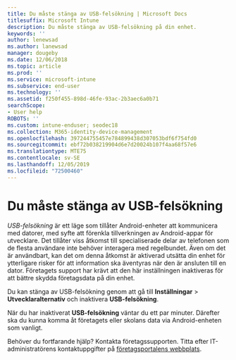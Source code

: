 ```yaml
---
title: Du måste stänga av USB-felsökning | Microsoft Docs
titlesuffix: Microsoft Intune
description: Du måste stänga av USB-felsökning på din enhet.
keywords: ''
author: lenewsad
ms.author: lanewsad
manager: dougeby
ms.date: 12/06/2018
ms.topic: article
ms.prod: ''
ms.service: microsoft-intune
ms.subservice: end-user
ms.technology: ''
ms.assetid: f250f455-898d-46fe-93ac-2b3aec6a0b71
searchScope:
- User help
ROBOTS: ''
ms.custom: intune-enduser; seodec18
ms.collection: M365-identity-device-management
ms.openlocfilehash: 397244755457e784899438d307053bdf6f754fd0
ms.sourcegitcommit: ebf72b038219904d6e7d20024b107f4aa68f57e6
ms.translationtype: MTE75
ms.contentlocale: sv-SE
ms.lasthandoff: 12/05/2019
ms.locfileid: "72500460"
---
```

# <a name="you-need-to-turn-off-usb-debugging"></a>Du måste stänga av USB-felsökning

_USB-felsökning_ är ett läge som tillåter Android-enheter att kommunicera med datorer, med syfte att förenkla tillverkningen av Android-appar för utvecklare. Det tillåter viss åtkomst till specialiserade delar av telefonen som de flesta användare inte behöver interagera med regelbundet. Även om det är användbart, kan det om denna åtkomst är aktiverad utsätta din enhet för ytterligare risker för att information ska äventyras när den är ansluten till en dator. Företagets support har krävt att den här inställningen inaktiveras för att bättre skydda företagsdata på din enhet.

Du kan stänga av USB-felsökning genom att gå till **Inställningar** > **Utvecklaralternativ** och inaktivera **USB-felsökning**.

När du har inaktiverat **USB-felsökning** väntar du ett par minuter. Därefter ska du kunna komma åt företagets eller skolans data via Android-enheten som vanligt.

Behöver du fortfarande hjälp? Kontakta företagssupporten. Titta efter IT-administratörens kontaktuppgifter på [företagsportalens webbplats](https://go.microsoft.com/fwlink/?linkid=2010980).
